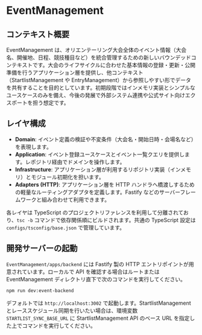 # EventManagement

## コンテキスト概要
EventManagement は、オリエンテーリング大会全体のイベント情報（大会名、開催地、日程、競技種目など）を統合管理するための新しいバウンデッドコンテキストです。大会のライフサイクルに合わせた基本情報の登録・更新・公開準備を行うアプリケーション層を提供し、他コンテキスト（StartlistManagement や EntryManagement）から参照しやすい形でデータを共有することを目的としています。初期段階ではインメモリ実装とシンプルなユースケースのみを備え、今後の発展で外部システム連携や公式サイト向けエクスポートを担う想定です。

## レイヤ構成
- **Domain**: イベント定義の検証や不変条件（大会名・開始日時・会場名など）を表現します。
- **Application**: イベント登録ユースケースとイベント一覧クエリを提供します。レポジトリ経由でドメインを操作します。
- **Infrastructure**: アプリケーション層が利用するリポジトリ実装（インメモリ）とモジュール初期化を担います。
- **Adapters (HTTP)**: アプリケーション層を HTTP ハンドラへ橋渡しするための軽量なルーティングアダプタを定義します。Fastify などのサーバーフレームワークと組み合わせて利用できます。

各レイヤは TypeScript のプロジェクトリファレンスを利用して分離されており、`tsc -b` コマンドで依存関係順にビルドされます。共通の TypeScript 設定は `configs/tsconfig/base.json` で管理しています。

## 開発サーバーの起動

`EventManagement/apps/backend` には Fastify 製の HTTP エントリポイントが用意されています。ローカルで API を確認する場合はルートまたは EventManagement ディレクトリ直下で次のコマンドを実行してください。

```bash
npm run dev:event-backend
```

デフォルトでは `http://localhost:3002` で起動します。StartlistManagement とレーススケジュール同期を行いたい場合は、環境変数 `STARTLIST_SYNC_BASE_URL` に StartlistManagement API のベース URL を指定した上でコマンドを実行してください。
